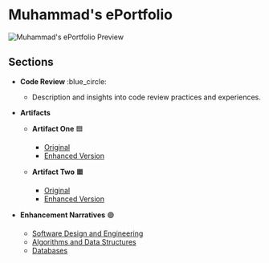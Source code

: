 # Muhammad's ePortfolio

![Muhammad's ePortfolio Preview](https://link_to_your_image_here.jpg)

## Sections
- **Code Review** :blue_circle:
  - Description and insights into code review practices and experiences.
  
- **Artifacts**
  - **Artifact One** :blue_square:
    - [Original](link_to_artifact_one_original)
    - [Enhanced Version](link_to_artifact_one_enhanced)
  
  - **Artifact Two** :orange_square:
    - [Original](link_to_artifact_two_original)
    - [Enhanced Version](link_to_artifact_two_enhanced)
  
- **Enhancement Narratives** :purple_circle:
  - [Software Design and Engineering](link_to_enhancement_one_narrative)
  - [Algorithms and Data Structures](link_to_enhancement_two_narrative)
  - [Databases](link_to_enhancement_three_narrative)
